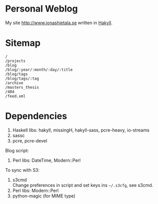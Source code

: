 Personal Weblog
===============

My site <http://www.jonashietala.se> written in [Hakyll][].

[Hakyll]: http://jaspervdj.be/hakyll/

Sitemap
=======

    /
    /projects
    /blog
    /blog/:year/:month/:day/:title
    /blog/tags
    /blog/tags/:tag
    /archive
    /masters_thesis
    /404
    /feed.xml

Dependencies
============

1. Haskell libs: hakyll, missingH, hakyll-sass, pcre-heavy, io-streams
2. sassc
3. pcre, pcre-devel

Blog script:
1. Perl libs: DateTime, Modern::Perl

To sync with S3:
1. s3cmd  
   Change preferences in script and set keys ins `~/.s3cfg`, see s3cmd.
2. Perl libs: Modern::Perl
3. python-magic (for MIME type)

